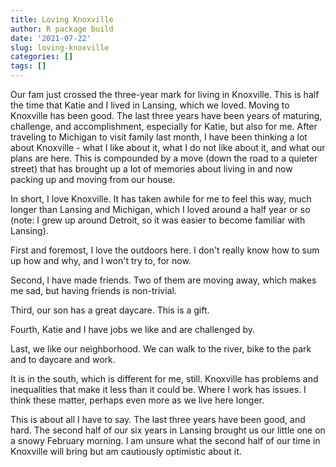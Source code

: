 ```yaml
---
title: Loving Knoxville
author: R package build
date: '2021-07-22'
slug: loving-knoxville
categories: []
tags: []
---
```


Our fam just crossed the three-year mark for living in Knoxville. This is half the time
that Katie and I lived in Lansing, which we loved. Moving to Knoxville has been good. The
last three years have been years of maturing, challenge, and accomplishment, especially for
Katie, but also for me. After traveling to Michigan to visit family last month, I have been
thinking a lot about Knoxville - what I like about it, what I do not like about it, and
what our plans are here. This is compounded by a move (down the road to a quieter street) 
that has brought up a lot of memories about living in and now packing up and moving from our 
house.

In short, I love Knoxville. It has taken awhile for me to feel this way, much longer than Lansing and Michigan, which I loved around a half year or so (note: I grew up around Detroit, so it was easier to
become familiar with Lansing).

First and foremost, I love the outdoors here. I don't really know how to sum up how and why, and I won't try to, for now. 

Second, I have made friends. Two of them are moving away, which makes me sad, but having friends is non-trivial.

Third, our son has a great daycare. This is a gift.

Fourth, Katie and I have jobs we like and are challenged by.

Last, we like our neighborhood. We can walk to the river, bike to the park and to daycare and work.

It is in the south, which is different for me, still. Knoxville has problems and inequalities that make it less than it could be. Where I work has issues. I think these matter, perhaps even more as we live here longer.

This is about all I have to say. The last three years have been good, and hard. The second half of our
six years in Lansing brought us our little one on a snowy February morning. I am unsure what the second half of our time in Knoxville will bring but am cautiously optimistic about it.